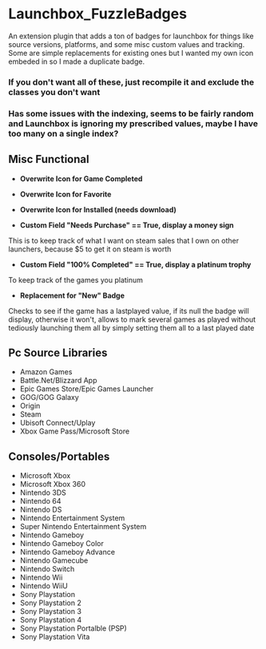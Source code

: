 # Launchbox_FuzzleBadges
An extension plugin that adds a ton of badges for launchbox for things like source versions, platforms, and some misc custom values and tracking. 
Some are simple replacements for existing ones but I wanted my own icon embeded in so I made a duplicate badge. 

### If you don't want all of these, just recompile it and exclude the classes you don't want

### Has some issues with the indexing, seems to be fairly random and Launchbox is ignoring my prescribed values, maybe I have too many on a single index?

## Misc Functional
* **Overwrite Icon for Game Completed**

* **Overwrite Icon for Favorite**

* **Overwrite Icon for Installed (needs download)**

* **Custom Field "Needs Purchase" == True, display a money sign**

This is to keep track of what I want on steam sales that I own on other launchers, because $5 to get it on steam is worth

* **Custom Field "100% Completed" == True, display a platinum trophy**

To keep track of the games you platinum

* **Replacement for "New" Badge**

Checks to see if the game has a lastplayed value, if its null the badge will display, otherwise it won't, 
allows to mark several games as played without tediously launching them all by simply setting them all to a last played date


## Pc Source Libraries
* Amazon Games
* Battle.Net/Blizzard App
* Epic Games Store/Epic Games Launcher
* GOG/GOG Galaxy
* Origin
* Steam
* Ubisoft Connect/Uplay
* Xbox Game Pass/Microsoft Store

## Consoles/Portables
* Microsoft Xbox
* Microsoft Xbox 360
* Nintendo 3DS
* Nintendo 64
* Nintendo DS
* Nintendo Entertainment System
* Super Nintendo Entertainment System
* Nintendo Gameboy
* Nintendo Gameboy Color
* Nintendo Gameboy Advance
* Nintendo Gamecube
* Nintendo Switch
* Nintendo Wii
* Nintendo WiiU
* Sony Playstation
* Sony Playstation 2
* Sony Playstation 3
* Sony Playstation 4
* Sony Playstation Portalble (PSP)
* Sony Playstation Vita
